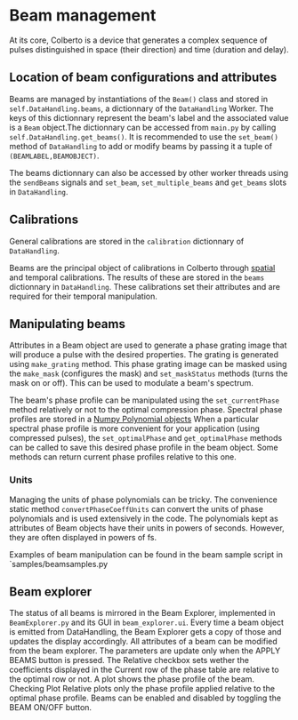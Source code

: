 # Beam management

At its core, Colberto is a device that generates a complex sequence of pulses distinguished in space (their direction) and time (duration and delay). 

## Location of beam configurations and attributes
Beams are managed by instantiations of the `Beam()` class and stored in `self.DataHandling.beams`, a dictionnary of the `DataHandling` Worker. The keys of this dictionnary represent the beam's label and the associated value is a `Beam` object.The dictionnary can be accessed from `main.py` by calling `self.DataHandling.get_beams()`. It is recommended to use the `set_beam()` method of `DataHandling` to add or modify beams by passing it a tuple of `(BEAMLABEL,BEAMOBJECT)`. 

The beams dictionnary can also be accessed by other worker threads using the `sendBeams` signals and `set_beam`, `set_multiple_beams` and `get_beams` slots in `DataHandling`.

## Calibrations

General calibrations are stored in the `calibration` dictionnary of `DataHandling`.

Beams are the principal object of calibrations in Colberto through [spatial](calibrations/spatial_calibration.md) and temporal calibrations. The results of these are stored in the `beams` dictionnary in `DataHandling`. These calibrations set their attributes and are required for their temporal manipulation.

## Manipulating beams

Attributes in a Beam object are used to generate a phase grating image that will produce a pulse with the desired properties. The grating is generated using `make_grating` method. This phase grating image can be masked using the `make_mask` (configures the mask) and `set_maskStatus` methods (turns the mask on or off). This can be used to modulate a beam's spectrum.

The beam's phase profile can be manipulated using the `set_currentPhase` method relatively or not to the optimal compression phase.
Spectral phase profiles are stored in a [Numpy Polynomial objects](https://numpy.org/doc/stable/reference/routines.polynomials.polynomial.html)
When a particular spectral phase profile is more convenient for your application (using compressed pulses), the `set_optimalPhase` and `get_optimalPhase` methods can be called to save this desired phase profile in the beam object. Some methods can return current phase profiles relative to this one.

### Units
Managing the units of phase polynomials can be tricky. The convenience static method `convertPhaseCoeffUnits` can convert the units of phase polynomials and is used extensively in the code.
The polynomials kept as attributes of Beam objects have their units in powers of seconds. However, they are often displayed in powers of fs.

Examples of beam manipulation can be found in the beam sample script in `samples/beamsamples.py

## Beam explorer

The status of all beams is mirrored in the Beam Explorer, implemented in `BeamExplorer.py` and its GUI in `beam_explorer.ui`.
Every time a beam object is emitted from DataHandling, the Beam Explorer gets a copy of those and updates the display accordingly.
All attributes of a beam can be modified from the beam explorer. 
The parameters are update only when the APPLY BEAMS button is pressed.
The Relative checkbox sets wether the coefficients displayed in the Current row of the phase table are relative to the optimal row or not.
A plot shows the phase profile of the beam.
Checking Plot Relative plots only the phase profile applied relative to the optimal phase profile.
Beams can be enabled and disabled by toggling the BEAM ON/OFF button.